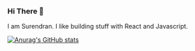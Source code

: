 ### Hi There 👋

I am Surendran. I like building stuff with React and Javascript.

[![Anurag's GitHub stats](https://github-readme-stats.vercel.app/api?username=surendranj)](https://github.com/anuraghazra/github-readme-stats)
